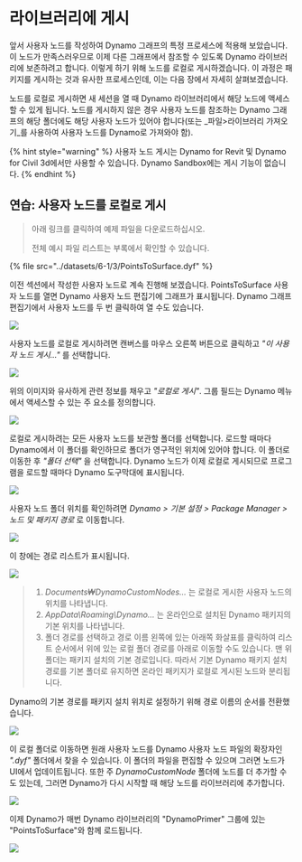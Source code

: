 # 라이브러리에 게시

앞서 사용자 노드를 작성하여 Dynamo 그래프의 특정 프로세스에 적용해 보았습니다. 이 노드가 만족스러우므로 이제 다른 그래프에서 참조할 수 있도록 Dynamo 라이브러리에 보존하려고 합니다. 이렇게 하기 위해 노드를 로컬로 게시하겠습니다. 이 과정은 패키지를 게시하는 것과 유사한 프로세스인데, 이는 다음 장에서 자세히 살펴보겠습니다.

노드를 로컬로 게시하면 새 세션을 열 때 Dynamo 라이브러리에서 해당 노드에 액세스할 수 있게 됩니다. 노드를 게시하지 않은 경우 사용자 노드를 참조하는 Dynamo 그래프의 해당 폴더에도 해당 사용자 노드가 있어야 합니다(또는 _파일>라이브러리 가져오기_를 사용하여 사용자 노드를 Dynamo로 가져와야 함).

{% hint style="warning" %}
사용자 노드 게시는 Dynamo for Revit 및 Dynamo for Civil 3d에서만 사용할 수 있습니다. Dynamo Sandbox에는 게시 기능이 없습니다.
{% endhint %}

## 연습: 사용자 노드를 로컬로 게시

> 아래 링크를 클릭하여 예제 파일을 다운로드하십시오.
>
> 전체 예시 파일 리스트는 부록에서 확인할 수 있습니다.

{% file src="../datasets/6-1/3/PointsToSurface.dyf" %}

이전 섹션에서 작성한 사용자 노드로 계속 진행해 보겠습니다. PointsToSurface 사용자 노드를 열면 Dynamo 사용자 노드 편집기에 그래프가 표시됩니다. Dynamo 그래프 편집기에서 사용자 노드를 두 번 클릭하여 열 수도 있습니다.

![](<../images/6-1/3/publish custom node locally 01.jpg>)

사용자 노드를 로컬로 게시하려면 캔버스를 마우스 오른쪽 버튼으로 클릭하고 _"이 사용자 노드 게시..."_ 를 선택합니다.

![](<../images/6-1/3/publish custom node exercise - 02.jpg>)

위의 이미지와 유사하게 관련 정보를 채우고 _"로컬로 게시"_. 그룹 필드는 Dynamo 메뉴에서 액세스할 수 있는 주 요소를 정의합니다.

![](<../images/6-1/3/publish custom node exercise - 03.jpg>)

로컬로 게시하려는 모든 사용자 노드를 보관할 폴더를 선택합니다. 로드할 때마다 Dynamo에서 이 폴더를 확인하므로 폴더가 영구적인 위치에 있어야 합니다. 이 폴더로 이동한 후 _"폴더 선택"_ 을 선택합니다. Dynamo 노드가 이제 로컬로 게시되므로 프로그램을 로드할 때마다 Dynamo 도구막대에 표시됩니다.

![](<../images/6-1/3/publish custom node exercise - 04.jpg>)

사용자 노드 폴더 위치를 확인하려면 _Dynamo > 기본 설정 > Package Manager > 노드 및 패키지 경로_ 로 이동합니다.

![](<../images/6-1/3/publish custom node exercise - 05.jpg>)

이 창에는 경로 리스트가 표시됩니다.

![](<../images/6-1/3/publish custom node exercise - 06.jpg>)

> 1. _Documents₩DynamoCustomNodes..._ 는 로컬로 게시한 사용자 노드의 위치를 나타냅니다.
> 2. _AppData\Roaming\Dynamo..._ 는 온라인으로 설치된 Dynamo 패키지의 기본 위치를 나타냅니다.
> 3. 폴더 경로를 선택하고 경로 이름 왼쪽에 있는 아래쪽 화살표를 클릭하여 리스트 순서에서 위에 있는 로컬 폴더 경로를 아래로 이동할 수도 있습니다. 맨 위 폴더는 패키지 설치의 기본 경로입니다. 따라서 기본 Dynamo 패키지 설치 경로를 기본 폴더로 유지하면 온라인 패키지가 로컬로 게시된 노드와 분리됩니다.

Dynamo의 기본 경로를 패키지 설치 위치로 설정하기 위해 경로 이름의 순서를 전환했습니다.

![](<../images/6-1/3/publish custom node exercise - 07.jpg>)

이 로컬 폴더로 이동하면 원래 사용자 노드를 Dynamo 사용자 노드 파일의 확장자인 _".dyf"_ 폴더에서 찾을 수 있습니다. 이 폴더의 파일을 편집할 수 있으며 그러면 노드가 UI에서 업데이트됩니다. 또한 주 _DynamoCustomNode_ 폴더에 노드를 더 추가할 수도 있는데, 그러면 Dynamo가 다시 시작할 때 해당 노드를 라이브러리에 추가합니다.

![](<../images/6-1/3/publish custom node exercise - 08.jpg>)

이제 Dynamo가 매번 Dynamo 라이브러리의 "DynamoPrimer" 그룹에 있는 "PointsToSurface"와 함께 로드됩니다.

![](<../images/6-1/3/publish custom node exercise - 09.jpg>)
